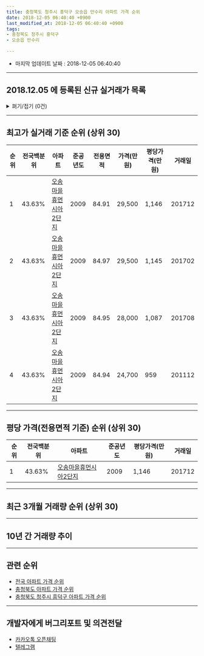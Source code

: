 ```yaml
---
title: 충청북도 청주시 흥덕구 오송읍 만수리 아파트 가격 순위
date: 2018-12-05 06:40:40 +0900
last_modified_at: 2018-12-05 06:40:40 +0900
tags:
- 충청북도 청주시 흥덕구
- 오송읍 만수리

---
```


* 마지막 업데이트 날짜 : 2018-12-05 06:40:40

---

## 2018.12.05 에 등록된 신규 실거래가 목록

<details>
<summary>펴기/접기 (0건)</summary>
<div markdown="1">

|아파트|전국백분위|준공년도|전용면적|가격(만원)|평당가격(만원)|거래일|
|---|---|---|---|---|---|---|
|없음|||||||


</div>
</details>

---

## 최고가 실거래 기준 순위 (상위 30)


|순위|전국백분위|아파트|준공년도|전용면적|가격(만원)|평당가격(만원)|거래일|
|---|---|---|---|---|---|---|---|
|1|43.63%|[오송마을휴먼시아2단지](https://search.naver.com/search.naver?query=%EC%B6%A9%EC%B2%AD%EB%B6%81%EB%8F%84+%EC%B2%AD%EC%A3%BC%EC%8B%9C+%ED%9D%A5%EB%8D%95%EA%B5%AC+%EC%98%A4%EC%86%A1%EC%9D%8D+%EB%A7%8C%EC%88%98%EB%A6%AC+%EC%98%A4%EC%86%A1%EB%A7%88%EC%9D%84%ED%9C%B4%EB%A8%BC%EC%8B%9C%EC%95%842%EB%8B%A8%EC%A7%80)|2009|84.91|29,500|1,146|201712|
|2|43.63%|[오송마을휴먼시아2단지](https://search.naver.com/search.naver?query=%EC%B6%A9%EC%B2%AD%EB%B6%81%EB%8F%84+%EC%B2%AD%EC%A3%BC%EC%8B%9C+%ED%9D%A5%EB%8D%95%EA%B5%AC+%EC%98%A4%EC%86%A1%EC%9D%8D+%EB%A7%8C%EC%88%98%EB%A6%AC+%EC%98%A4%EC%86%A1%EB%A7%88%EC%9D%84%ED%9C%B4%EB%A8%BC%EC%8B%9C%EC%95%842%EB%8B%A8%EC%A7%80)|2009|84.97|29,500|1,145|201702|
|3|43.63%|[오송마을휴먼시아2단지](https://search.naver.com/search.naver?query=%EC%B6%A9%EC%B2%AD%EB%B6%81%EB%8F%84+%EC%B2%AD%EC%A3%BC%EC%8B%9C+%ED%9D%A5%EB%8D%95%EA%B5%AC+%EC%98%A4%EC%86%A1%EC%9D%8D+%EB%A7%8C%EC%88%98%EB%A6%AC+%EC%98%A4%EC%86%A1%EB%A7%88%EC%9D%84%ED%9C%B4%EB%A8%BC%EC%8B%9C%EC%95%842%EB%8B%A8%EC%A7%80)|2009|84.95|28,000|1,087|201708|
|4|43.63%|[오송마을휴먼시아2단지](https://search.naver.com/search.naver?query=%EC%B6%A9%EC%B2%AD%EB%B6%81%EB%8F%84+%EC%B2%AD%EC%A3%BC%EC%8B%9C+%ED%9D%A5%EB%8D%95%EA%B5%AC+%EC%98%A4%EC%86%A1%EC%9D%8D+%EB%A7%8C%EC%88%98%EB%A6%AC+%EC%98%A4%EC%86%A1%EB%A7%88%EC%9D%84%ED%9C%B4%EB%A8%BC%EC%8B%9C%EC%95%842%EB%8B%A8%EC%A7%80)|2009|84.94|24,700|959|201112|


---

## 평당 가격(전용면적 기준) 순위 (상위 30)


|순위|전국백분위|아파트|준공년도|평당가격(만원)|거래일|
|---|---|---|---|---|---|
|1|43.63%|[오송마을휴먼시아2단지](https://search.naver.com/search.naver?query=%EC%B6%A9%EC%B2%AD%EB%B6%81%EB%8F%84+%EC%B2%AD%EC%A3%BC%EC%8B%9C+%ED%9D%A5%EB%8D%95%EA%B5%AC+%EC%98%A4%EC%86%A1%EC%9D%8D+%EB%A7%8C%EC%88%98%EB%A6%AC+%EC%98%A4%EC%86%A1%EB%A7%88%EC%9D%84%ED%9C%B4%EB%A8%BC%EC%8B%9C%EC%95%842%EB%8B%A8%EC%A7%80)|2009|1,146|201712|


---

## 최근 3개월 거래량 순위 (상위 30)


<div style="width:100%;">
    <canvas id="deal_count_ranking" height="250"></canvas>
</div>


<script>
new Chart(document.getElementById("deal_count_ranking"), {
    type: 'horizontalBar',
    data: {
        labels: ['오송마을휴먼시아2단지'],
        datasets: [{
            label: '실거래 수',
            data: [1],
            borderColor: "rgba(255, 0, 128, 1)",
            backgroundColor: "rgba(255, 0, 128, 0.5)",
            fill: false,
        }]
    },
    options: {
        responsive: true,
        title: {
            display: true,
            text: '최근 3개월 거래량 순위'
        },
        tooltips: {
            mode: 'index',
            intersect: false,
            callbacks: {
                title: function(tooltipItems, data) {
                    return "실거래 수:";
                },
                label: function(tooltipItem, data) {
                    return data.labels[tooltipItem.index] + ": " + tooltipItem.xLabel;
                }
            }
        },
        hover: {
            mode: 'nearest',
            intersect: true
        },
        scales: {
            xAxes: [{
                display: true,
                scaleLabel: {
                    display: true,
                    labelString: '실거래 수'
                },
                ticks: {
                    suggestedMin: 0,
                }
            }],
            yAxes: [{
                display: true,
                ticks: {
                    autoSkip: false,
                    callback: function(value, index, values) {
                        if (value.length > 15)
                            return value.substr(0, 13) + "...";
                        else
                            return value;
                    }
                },
                scaleLabel: {
                    display: false,
                }
            }]
        }
    }
});

</script>


---

## 10년 간 거래량 추이


<div style="width:100%;">
    <canvas id="deal_progress" height="250"></canvas>
</div>

<script>
new Chart(document.getElementById("deal_progress"), {
    type: 'line',
    data: {
        labels: ['200812','200901','200902','200903','200904','200905','200906','200907','200908','200909','200910','200911','200912','201001','201002','201003','201004','201005','201006','201007','201008','201009','201010','201011','201012','201101','201102','201103','201104','201105','201106','201107','201108','201109','201110','201111','201112','201201','201202','201203','201204','201205','201206','201207','201208','201209','201210','201211','201212','201301','201302','201303','201304','201305','201306','201307','201308','201309','201310','201311','201312','201401','201402','201403','201404','201405','201406','201407','201408','201409','201410','201411','201412','201501','201502','201503','201504','201505','201506','201507','201508','201509','201510','201511','201512','201601','201602','201603','201604','201605','201606','201607','201608','201609','201610','201611','201612','201701','201702','201703','201704','201705','201706','201707','201708','201709','201710','201711','201712','201801','201802','201803','201804','201805','201806','201807','201808','201809','201810','201811','201812'],
        datasets: [{
            label: '실거래 수',
            pointRadius: 1,
            data: [0, 0, 0, 0, 0, 0, 0, 17, 54, 7, 2, 1, 2, 1, 0, 3, 0, 1, 1, 2, 0, 2, 4, 4, 1, 0, 4, 1, 1, 1, 2, 5, 6, 4, 6, 5, 4, 7, 2, 6, 4, 5, 4, 5, 0, 0, 3, 4, 0, 2, 4, 1, 1, 1, 4, 2, 1, 2, 8, 4, 6, 6, 4, 5, 8, 3, 4, 0, 0, 2, 3, 3, 3, 2, 2, 3, 3, 2, 2, 0, 1, 2, 3, 2, 2, 5, 4, 4, 6, 4, 3, 5, 1, 7, 11, 4, 4, 4, 1, 2, 2, 2, 4, 1, 3, 2, 3, 2, 5, 2, 5, 3, 3, 3, 3, 1, 0, 1, 1, 0, 0],
            borderColor: "rgba(255, 201, 14, 1)",
            backgroundColor: "rgba(255, 201, 14, 0.5)",
            fill: true,
        }]
    },
    options: {
        responsive: true,
        title: {
            display: true,
            text: '10년간 거래량 추이'
        },
        tooltips: {
            mode: 'index',
            intersect: false,
        },
        hover: {
            mode: 'nearest',
            intersect: true
        },
        scales: {
            xAxes: [{
                display: true,
                scaleLabel: {
                    display: true,
                    labelString: '년/월'
                }
            }],
            yAxes: [{
                display: true,
                ticks: {
                    suggestedMin: 0,
                },
                scaleLabel: {
                    display: true,
                    labelString: '실거래 수'
                }
            }]
        }
    }
});

</script>


---

## 관련 순위

- [전국 아파트 가격 순위](https://inasie.github.io/apt-ranking/전국)
- [충청북도 아파트 가격 순위](https://inasie.github.io/apt-ranking/충청북도)
- [충청북도 청주시 흥덕구 아파트 가격 순위](https://inasie.github.io/apt-ranking/충청북도-청주시-흥덕구)


---

## 개발자에게 버그리포트 및 의견전달

- [카카오톡 오픈채팅](https://open.kakao.com/o/gLJUAP4)
- [텔레그램](https://t.me/inasie)

